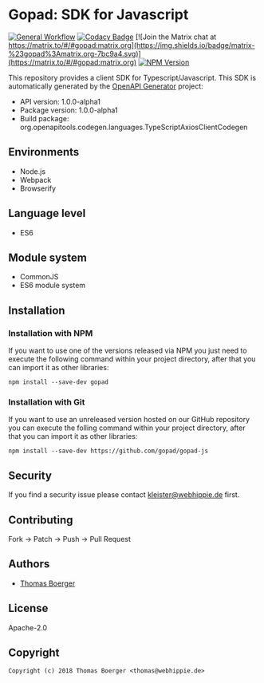 # Gopad: SDK for Javascript

[![General Workflow](https://github.com/gopad/gopad-js/actions/workflows/general.yml/badge.svg)](https://github.com/gopad/gopad-js/actions/workflows/general.yml) [![Codacy Badge](https://app.codacy.com/project/badge/Grade/de988a49ed9f4e3eae33faa17b5f08d4)](https://www.codacy.com/gh/gopad/gopad-js/dashboard?utm_source=github.com&amp;utm_medium=referral&amp;utm_content=gopad/gopad-js&amp;utm_campaign=Badge_Grade) [![Join the Matrix chat at https://matrix.to/#/#gopad:matrix.org](https://img.shields.io/badge/matrix-%23gopad%3Amatrix.org-7bc9a4.svg)](https://matrix.to/#/#gopad:matrix.org) [![NPM Version](https://badge.fury.io/js/gopad.svg)](https://badge.fury.io/js/gopad)

This repository provides a client SDK for Typescript/Javascript. This SDK is
automatically generated by the [OpenAPI Generator](https://openapi-generator.tech)
project:

-   API version: 1.0.0-alpha1
-   Package version: 1.0.0-alpha1
-   Build package: org.openapitools.codegen.languages.TypeScriptAxiosClientCodegen

## Environments

-   Node.js
-   Webpack
-   Browserify

## Language level

-   ES6

## Module system

-   CommonJS
-   ES6 module system

## Installation

### Installation with NPM

If you want to use one of the versions released via NPM you just need to execute
the following command within your project directory, after that you can import
it as other libraries:

```console
npm install --save-dev gopad
```

### Installation with Git

If you want to use an unreleased version hosted on our GitHub repository you can
execute the folling command within your project directory, after that you can
import it as other libraries:

```console
npm install --save-dev https://github.com/gopad/gopad-js
```

## Security

If you find a security issue please contact kleister@webhippie.de first.

## Contributing

Fork -> Patch -> Push -> Pull Request

## Authors

-   [Thomas Boerger](https://github.com/tboerger)

## License

Apache-2.0

## Copyright

```console
Copyright (c) 2018 Thomas Boerger <thomas@webhippie.de>
```
